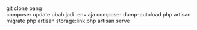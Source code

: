 <br>git clone bang
<br>composer update
ubah jadi .env aja
composer dump-autoload
php artisan migrate
php artisan storage:link
php artisan serve
